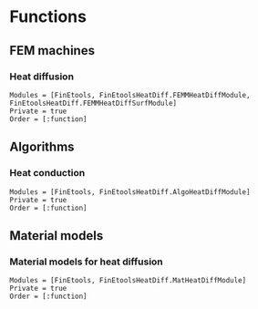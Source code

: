 # Functions


## FEM machines

### Heat diffusion

```@autodocs
Modules = [FinEtools, FinEtoolsHeatDiff.FEMMHeatDiffModule, FinEtoolsHeatDiff.FEMMHeatDiffSurfModule]
Private = true
Order = [:function]
```

## Algorithms

### Heat conduction

```@autodocs
Modules = [FinEtools, FinEtoolsHeatDiff.AlgoHeatDiffModule]
Private = true
Order = [:function]
```

## Material models

### Material models for heat diffusion

```@autodocs
Modules = [FinEtools, FinEtoolsHeatDiff.MatHeatDiffModule]
Private = true
Order = [:function]
```
